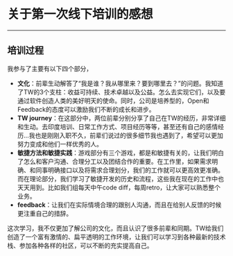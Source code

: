 # 关于第一次线下培训的感想
---------
## 培训过程
我参与了主要有以下四个部分，

- **文化**：前辈生动解答了“我是谁？我从哪里来？要到哪里去？”的问题。我知道了TW的3个支柱：收益可持续、技术卓越以及公益。怎么去实现它们，以及要通过软件创造人类的美好明天的使命。同时，公司是培养型的，Open和Feedback的态度可以激励我们不断的成长和进步。
- **TW journey**：在这部分中，两位前辈分别分享了自己在TW的经历，非常详细和生动。去印度培训、日常工作方式、项目经历等等，甚至还有自己的感情经历…我也是刚刚入职不久，前辈们说过的很多细节我也遇到了，希望可以更加努力变成和他们一样优秀的人。
- **敏捷方法和敏捷实践**：游戏部分有三个游戏，都是和敏捷有关的，让我们明白了怎么和客户沟通、合理分工以及团结合作的重要。在工作里，如果需求明确、和同事明确接口以及将需求合理划分，我们的工作就可以更高效更准确。而在理论部分，我们学习了敏捷开发的历史和流程，这些我在现在的工作中也天天用到。比如我们组每天中午code diff，每周retro，让大家可以熟悉整个业务。
- **feedback**：让我们在实际情境合理的跟别人沟通，而且在给别人反馈的时候更注重自己的措辞。

这次学习，我不仅更加了解公司的文化，而且认识了很多前辈和同期。TW给我们创造了一个富有激情的、扁平透明的工作环境，让我们可以学习到各种最新的技术栈、参加各种各样的社区，可以不断的充实提高自己。
